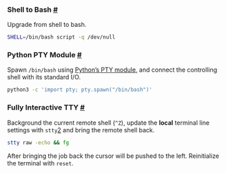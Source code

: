 ### Shell to Bash [#](https://0xffsec.com/handbook/shells/full-tty/#shell-to-bash)

Upgrade from shell to bash.

```sh
SHELL=/bin/bash script -q /dev/null
```

### Python PTY Module [#](https://0xffsec.com/handbook/shells/full-tty/#python-pty-module-python-pty-module)

Spawn `/bin/bash` using [Python’s PTY module](https://docs.python.org/3/library/pty.html), and connect the controlling shell with its standard I/O.

```sh
python3 -c 'import pty; pty.spawn("/bin/bash")'
```

### Fully Interactive TTY [#](https://0xffsec.com/handbook/shells/full-tty/#fully-interactive-tty)

Background the current remote shell (`^Z`), update the **local** terminal line settings with `stty`[2](https://0xffsec.com/handbook/shells/full-tty/#fn:2) and bring the remote shell back.

```sh
stty raw -echo && fg
```

After bringing the job back the cursor will be pushed to the left. Reinitialize the terminal with `reset`.